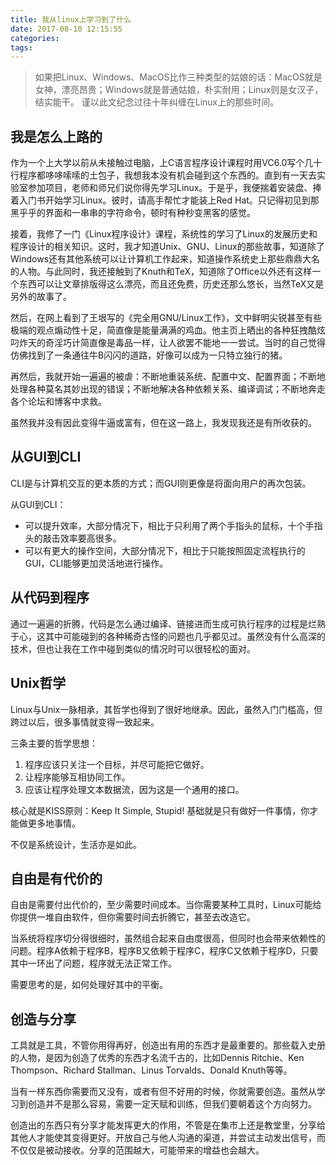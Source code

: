 ```yaml
---
title: 我从linux上学习到了什么
date: 2017-08-10 12:15:55
categories:
tags:
---
```



> 如果把Linux、Windows、MacOS比作三种类型的姑娘的话：MacOS就是女神，漂亮昂贵；Windows就是普通姑娘，朴实耐用；Linux则是女汉子，结实能干。
> 谨以此文纪念过往十年纠缠在Linux上的那些时间。

## 我是怎么上路的
作为一个上大学以前从未接触过电脑，上C语言程序设计课程时用VC6.0写个几十行程序都哆哆嗦嗦的土包子，我想我本没有机会碰到这个东西的。直到有一天去实验室参加项目，老师和师兄们说你得先学习Linux。于是乎，我便揣着安装盘、捧着入门书开始学习Linux。彼时，请高手帮忙才能装上Red Hat。只记得初见到那黑乎乎的界面和一串串的字符命令，顿时有种秒变黑客的感觉。

接着，我修了一门《Linux程序设计》课程，系统性的学习了Linux的发展历史和程序设计的相关知识。这时，我才知道Unix、GNU、Linux的那些故事，知道除了Windows还有其他系统可以让计算机工作起来，知道操作系统史上那些鼎鼎大名的人物。与此同时，我还接触到了Knuth和TeX，知道除了Office以外还有这样一个东西可以让文章排版得这么漂亮，而且还免费，历史还那么悠长，当然TeX又是另外的故事了。

然后，在网上看到了王垠写的《完全用GNU/Linux工作》，文中鲜明尖锐甚至有些极端的观点煽动性十足，简直像是能量满满的鸡血。他主页上晒出的各种狂拽酷炫叼炸天的奇淫巧计简直像是毒品一样，让人欲罢不能地一一尝试。当时的自己觉得仿佛找到了一条通往牛B闪闪的道路，好像可以成为一只特立独行的猪。

再然后，我就开始一遍遍的被虐：不断地重装系统、配置中文、配置界面；不断地处理各种莫名其妙出现的错误；不断地解决各种依赖关系、编译调试；不断地奔走各个论坛和博客中求救。

虽然我并没有因此变得牛逼或富有，但在这一路上，我发现我还是有所收获的。

## 从GUI到CLI
CLI是与计算机交互的更本质的方式；而GUI则更像是将面向用户的再次包装。

从GUI到CLI：
- 可以提升效率，大部分情况下，相比于只利用了两个手指头的鼠标，十个手指头的敲击效率要高很多。
- 可以有更大的操作空间，大部分情况下，相比于只能按照固定流程执行的GUI，CLI能够更加灵活地进行操作。

## 从代码到程序
通过一遍遍的折腾，代码是怎么通过编译、链接进而生成可执行程序的过程是烂熟于心，这其中可能碰到的各种稀奇古怪的问题也几乎都见过。虽然没有什么高深的技术，但也让我在工作中碰到类似的情况时可以很轻松的面对。

## Unix哲学
Linux与Unix一脉相承，其哲学也得到了很好地继承。因此，虽然入门门槛高，但跨过以后，很多事情就变得一致起来。

三条主要的哲学思想：
1. 程序应该只关注一个目标，并尽可能把它做好。
2. 让程序能够互相协同工作。
3. 应该让程序处理文本数据流，因为这是一个通用的接口。

核心就是KISS原则：Keep It Simple, Stupid! 基础就是只有做好一件事情，你才能做更多地事情。

不仅是系统设计，生活亦是如此。

## 自由是有代价的
自由是需要付出代价的，至少需要时间成本。当你需要某种工具时，Linux可能给你提供一堆自由软件，但你需要时间去折腾它，甚至去改造它。

当系统将程序切分得很细时，虽然组合起来自由度很高，但同时也会带来依赖性的问题。程序A依赖于程序B，程序B又依赖于程序C，程序C又依赖于程序D，只要其中一环出了问题，程序就无法正常工作。

需要思考的是，如何处理好其中的平衡。

## 创造与分享
工具就是工具，不管你用得再好，创造出有用的东西才是最重要的。那些载入史册的人物，是因为创造了优秀的东西才名流千古的，比如Dennis Ritchie、Ken Thompson、Richard Stallman、Linus Torvalds、Donald Knuth等等。

当有一样东西你需要而又没有，或者有但不好用的时候，你就需要创造。虽然从学习到创造并不是那么容易，需要一定天赋和训练，但我们要朝着这个方向努力。

创造出的东西只有分享才能发挥更大的作用，不管是在集市上还是教堂里，分享给其他人才能使其变得更好。开放自己与他人沟通的渠道，并尝试主动发出信号，而不仅仅是被动接收。分享的范围越大，可能带来的增益也会越大。

